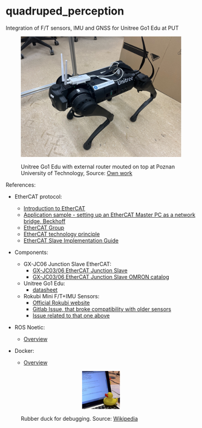 # quadruped_perception
Integration of F/T sensors, IMU and GNSS for Unitree Go1 Edu at PUT

<figure>
   <p align="center">
      <img src="./imgs/unitree_put.jpg" >
      <figcaption>Unitree Go1 Edu with external router mouted on top at Poznan University of Technology, Source: <a href="">Own work</a> </figcaption>
   </p>
</figure>





References:
- EtherCAT protocol:
   - [Introduction to EtherCAT](https://www.youtube.com/watch?v=xNE1Y7_mH8E)
   - [Application sample - setting up an EtherCAT Master PC as a network bridge, Beckhoff](https://infosys.beckhoff.com/english.php?content=../content/1033/el6601_el6614/2349541771.html&id=)
   - [EtherCAT Group](https://ethercat.org/default.htm)
   - [EtherCAT technology principle](https://www.ethercat.org/en/technology.html)
   - [EtherCAT Slave Implementation Guide](https://www.ethercat.org/download/documents/ETG2200_V3i1i0_G_R_SlaveImplementationGuide.pdf)
- Components:
   - GX-JC06 Junction Slave EtherCAT:
      - [GX-JC03/06 EtherCAT Junction Slave](https://ethercat.org/en/products/031623DF42FD4AAA99F2540BF002E5C6.htm)
      - [GX-JC03/06 EtherCAT Junction Slave OMRON catalog](https://www.ia.omron.com/products/family/3079/download/catalog.html)
   - Unitree Go1 Edu:
      - [datasheet](https://shop.unitree.com/products/unitreeyushutechnologydog-artificial-intelligence-companion-bionic-companion-intelligent-robot-go1-quadruped-robot-dog)
   - Rokubi Mini F/T+IMU Sensors:
      - [Official Rokubi website](https://www.botasys.com/force-torque-sensors/rokubi)
      - [Gitlab Issue, that broke compatibility with older sensors](https://gitlab.com/botasys/bota_driver/-/issues/21)
      - [Issue related to that one above](https://gitlab.com/botasys/bota_driver/-/commit/e29feb2697ed09ef1b40007d608177940c0fc603)

- ROS Noetic:
   - [Overview](http://wiki.ros.org/noetic)
- Docker:
   - [Overview](https://docs.docker.com/get-started/)



<figure>
   <p align="center">
      <img src="./imgs/dusk.jpeg"  width="100" height="100">
      <figcaption>Rubber duck for debugging. Source: <a href="https://commons.wikimedia.org/wiki/File:Rubber_duck_assisting_with_debugging.jpg">Wikipedia</a> </figcaption>
   </p>
</figure>
